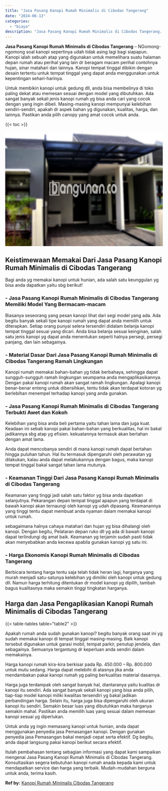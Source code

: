 ```yaml
---
title: "Jasa Pasang Kanopi Rumah Minimalis di Cibodas Tangerang"
date: "2024-06-13"
categories: 
  - "biaya"
description: "Jasa Pasang Kanopi Rumah Minimalis di Cibodas Tangerang. Itulah pembahasan tentang sebagian informasi yang dapat kami sampaikan mengenai Jasa Pasang Kanopi R..."
---
```


**Jasa Pasang Kanopi Rumah Minimalis di Cibodas Tangerang** – NGomong-ngomong soal kanopi sepertinya udah tidak asing lagi bagi siapapun. Kanopi ialah sebuah atap yang digunakan untuk memelihara suatu halaman depan rumah atau perihal yang lain dr beragam macam perihal contohnya hujan, sinar matahari dan lainnya. Kanopi tempat tinggal dibikin dengan desain tertentu untuk tempat tinggal yang dapat anda menggunakan untuk kepentingan sehari-harinya.

Untuk membikin kanopi untuk gedung dll, anda bisa membelinya di toko paling dekat atau memesan sesuai dengan model yang dibutuhkan. Ada sangat banyak sekali jenis kanopi rumah yg bisa anda cari yang cocok dengan yang ingin dibeli. Masing-masing kanopi mempunyai kelebihan sendiri-sendiri, apakah dr aspek bahan yg digunakan, kualitas, harga, dan lainnya. Pastikan anda pilih canopy yang amat cocok untuk anda.

{{< toc >}}

![Jasa Pasang Kanopi Rumah Minimalis di Cibodas Tangerang](/images/harga-kanopi-minimalis-56.png)

## Keistimewaan Memakai Dari Jasa Pasang Kanopi Rumah Minimalis di Cibodas Tangerang

Bagi anda yg memakai kanopi untuk hunian, ada salah satu keunggulan yg bisa anda dapatkan yaitu sbg berikut!

### \- Jasa Pasang Kanopi Rumah Minimalis di Cibodas Tangerang Memiliki Model Yang Bermacam-macam

Biasanya seseorang yang pesan kanopi lihat dari segi model yang ada. Ada begitu banyak sekali tipe kanopi rumah yang dapat anda memilih untuk diterapkan. Setiap orang punyai selera tersendiri didalam belanja kanopi tempat tinggal sesuai yang dicari. Anda bisa belanja sesuai keinginan, salah satu jenis kanopi yg dapat anda menentukan seperti halnya persegi, persegi panjang, dan lain sebagainya.

### \- Material Dasar Dari Jasa Pasang Kanopi Rumah Minimalis di Cibodas Tangerang Ramah Lingkungan

Kanopi rumah memakai bahan-bahan yg tidak berbahaya, sehingga dapat sungguh-sungguh ramah lingkungan seumpama anda mengaplikasikannya. Dengan pakai kanopi rumah akan sangat ramah lingkungan. Apalagi kanopi benar-benar enteng untuk dibersihkan, tentu tidak akan terdapat kotoran yg berlebihan menempel terhadap kanopi yang anda gunakan.

### \- Jasa Pasang Kanopi Rumah Minimalis di Cibodas Tangerang Terbukti Awet dan Kokoh

Kelebihan yang bisa anda beli pertama yaitu tahan lama dan juga kuat. Keadaan ini sebab kanopi pakai bahan-bahan yang berkualitas, hal ini bakal jadikannya sbg atap yg efisien. kekuatannya termasuk akan bertahan dengan amat lama.

Anda dapat mencobanya sendiri di mana kanopi rumah dapat bertahan hingga puluhan tahun. Hal itu termasuk dipengaruhi oleh perawatan yg dilakukan, kalau anda dapat melakukannya dengan bagus, maka kanopi tempat tinggal bakal sangat tahan lama mutunya.

### \- Keamanan Tinggi Dari Jasa Pasang Kanopi Rumah Minimalis di Cibodas Tangerang

Keamanan yang tinggi jadi salah satu faktor yg bisa anda dapatkan selanjutnya. Pekarangan depan tempat tinggal apapun yang terdapat di bawah kanopi akan ternaungi oleh kanopi yg udah dipasang. Keamanannya yang tinggi tentu dapat membuat anda nyaman dalam memakai kanopi untuk rumah.

sebagaimana halnya cahaya matahari dan hujan yg bisa dihalangi oleh kanopi. Dengan begitu, Pelataran depan ruko dll yg ada di bawah kanopi dapat terlindungi dg amat baik. Keamanan yg terjamin sudah pasti tidak akan menyebabkan anda kecewa apabila gunakan kanopi yg satu ini.

### \- Harga Ekonomis Kanopi Rumah Minimalis di Cibodas Tangerang

Berbicara tentang harga tentu saja telah tidak heran lagi, harganya yang murah menjadi satu-satunya kelebihan yg dimiliki oleh kanopi untuk gedung dll. Namun harga terhitung ditentukan dr model kanopi yg dipilih, tambah bagus kualitasnya maka semakin tinggi tingkatan harganya.

## Harga dan Jasa Pengaplikasian Kanopi Rumah Minimalis di Cibodas Tangerang

{{< table-tables table="table2" >}}

Apakah rumah anda sudah gunakan kanopi? begitu banyak orang saat ini yg sudah memakai kanopi di tempat tinggal masing-masing. Baik kanopi tersebut digunakan untuk garasi mobil, tempat parkir, penutup jendela, dan sebagainya. Semuanya tergantung dr keperluan anda sendiri dalam memakainya.

Harga kanopi rumah kira-kira berkisar pada Rp. 450.000 – Rp. 800.000 untuk mutu sedang. Harga dapat melebihi di atasnya jika anda mendambakan pakai kanopi rumah yg paling berkualitas material dasarnya.

Harga juga terdampak oleh sangat banyak hal, diantaranya yaitu kualitas dr kanopi itu sendiri. Ada sangat banyak sekali kanopi yang bisa anda pilih, tiap-tiap model kanopi miliki kwalitas tersendiri yg bakal jadikan perbandingan harga. Selain itu, harga juga bisa dipengaruhi oleh ukuran kanopi itu sendiri. Semakin besar luas yang dibutuhkan maka harganya semakin mahal. Pastikan anda memilih luas yang sesuai dalam memesan kanopi sesuai yg diperlukan.

Untuk anda yg ingin memasang kanopi untuk hunian, anda dapat menggunakan penyedia jasa Pemasangan kanopi. Dengan gunakan penyedia jasa Pemasangan bakal menjadi cepat serta efektif. Dg begitu, anda dapat langsung pakai kanopi berikut secara efektif.

Itulah pembahasan tentang sebagian informasi yang dapat kami sampaikan mengenai Jasa Pasang Kanopi Rumah Minimalis di Cibodas Tangerang. Konsultasikan segera kebutuhan kanopi rumah anada kepada kami untuk mendapatkan service dan harga yang terbaik. Mudah-mudahan berguna untuk anda, terima kasih.

**Ref by:**  [Kanopi Rumah Minimalis Cibodas Tangerang](https://id.wikipedia.org/wiki/Kanopi)
